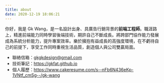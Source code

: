 ```yaml
---
title: about
date: 2020-12-19 18:06:21
---
```


你好，我是 Gk Wang，是一名設計出身、具廣告行銷背景的**前端工程師**。職涯路上，精進前端能力同時學習後端技術，期許自己不斷成長。將跨部門協作能力發展成為系統分析能力，提升專案效率。樂於擁抱有益成長的高強度環境，在不虧待自己的前提下，享受工作同時重視生活品質，創造個人與公司雙贏局面。

* 聯絡信箱：gkgkdesign@gmail.com
* 技術筆記：https://gkfat.github.io
* 個人履歷：https://www.cakeresume.com/s--nFb6N436eKp-1VNtf_cmSg--/gk-wang
